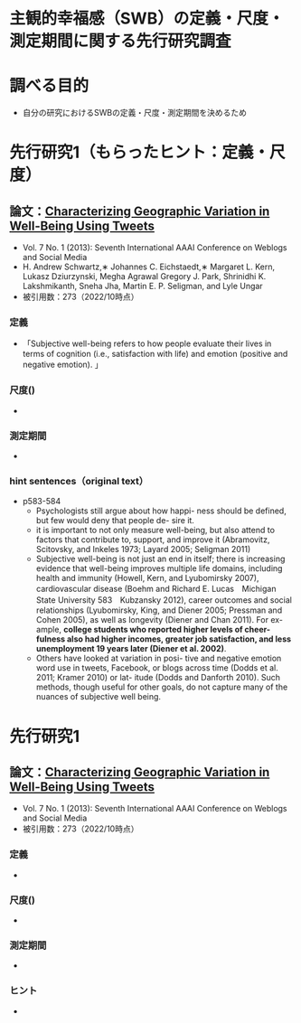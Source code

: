# 主観的幸福感（SWB）の定義・尺度・測定期間に関する先行研究調査
# 調べる目的
- 自分の研究におけるSWBの定義・尺度・測定期間を決めるため

# 先行研究1（もらったヒント：定義・尺度）
## 論文：[Characterizing Geographic Variation in Well-Being Using Tweets](https://ojs.aaai.org/index.php/ICWSM/article/view/14442)
- Vol. 7 No. 1 (2013): Seventh International AAAI Conference on Weblogs and Social Media
- H. Andrew Schwartz,∗ Johannes C. Eichstaedt,∗ Margaret L. Kern, Lukasz Dziurzynski, Megha Agrawal Gregory J. Park, Shrinidhi K. Lakshmikanth, Sneha Jha, Martin E. P. Seligman, and Lyle Ungar
- 被引用数：273（2022/10時点）
### 定義
- 「Subjective well-being refers to how people evaluate their lives in terms of cognition (i.e., satisfaction with life) and emotion (positive and negative emotion). 」
### 尺度()
- 
### 測定期間
- 
### hint sentences（original text）
- p583-584
  - Psychologists still argue about how happi- ness should be defined, but few would deny that people de- sire it.
  - it is important to not only measure well-being, but also attend to factors that contribute to, support, and improve it (Abramovitz, Scitovsky, and Inkeles 1973; Layard 2005; Seligman 2011)
  - Subjective well-being is not just an end in itself; there is increasing evidence that well-being improves multiple life domains, including health and immunity (Howell, Kern, and Lyubomirsky 2007), cardiovascular disease (Boehm and
Richard E. Lucas　Michigan State University 583　Kubzansky 2012), career outcomes and social relationships (Lyubomirsky, King, and Diener 2005; Pressman and Cohen 2005), as well as longevity (Diener and Chan 2011). For ex- ample, **college students who reported higher levels of cheer- fulness also had higher incomes, greater job satisfaction, and less unemployment 19 years later (Diener et al. 2002)**.
  - Others have looked at variation in posi- tive and negative emotion word use in tweets, Facebook, or blogs across time (Dodds et al. 2011; Kramer 2010) or lat- itude (Dodds and Danforth 2010). Such methods, though useful for other goals, do not capture many of the nuances of subjective well being.





# 先行研究1
## 論文：[Characterizing Geographic Variation in Well-Being Using Tweets](https://ojs.aaai.org/index.php/ICWSM/article/view/14442)
- Vol. 7 No. 1 (2013): Seventh International AAAI Conference on Weblogs and Social Media
- 被引用数：273（2022/10時点）
### 定義
- 
### 尺度()
- 
### 測定期間
- 
### ヒント
- 
